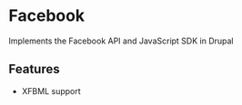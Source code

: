 Facebook
========
Implements the Facebook API and JavaScript SDK in Drupal

Features
--------
* XFBML support